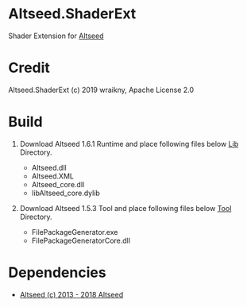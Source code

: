 # Altseed.ShaderExt

Shader Extension for [Altseed](http://altseed.github.io/)

# Credit
Altseed.ShaderExt (c) 2019 wraikny, Apache License 2.0

# Build
1. Download Altseed 1.6.1 Runtime and place following files below [Lib](Lib) Directory.
	* Altseed.dll
	* Altseed.XML
	* Altseed_core.dll
	* libAltseed_core.dylib

2. Download Altseed 1.5.3 Tool and place following files below [Tool](Tool) Directory.
	* FilePackageGenerator.exe
	* FilePackageGeneratorCore.dll


# Dependencies
* [Altseed (c) 2013 - 2018 Altseed](https://github.com/altseed/Altseed/blob/master/LICENSE)